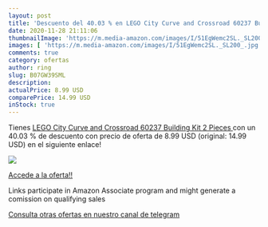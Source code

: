 ```yaml
---
layout: post
title: 'Descuento del 40.03 % en LEGO City Curve and Crossroad 60237 Buil'
date: 2020-11-28 21:11:06
thumbnailImage: 'https://m.media-amazon.com/images/I/51EgWemc2SL._SL200_.jpg'
images: [ 'https://m.media-amazon.com/images/I/51EgWemc2SL._SL200_.jpg' ]
comments: true
category: ofertas
author: ring
slug: B07GW39SML
description:
actualPrice: 8.99 USD
comparePrice: 14.99 USD
inStock: true
---
```


Tienes [LEGO City Curve and Crossroad 60237 Building Kit  2 Pieces ](https://www.amazon.com/dp/B07GW39SML/?tag=redken08-20) con un 40.03 % de descuento con precio de oferta de 8.99 USD (original: 14.99 USD) en el siguiente enlace!

[![](https://m.media-amazon.com/images/I/51EgWemc2SL._SL200_.jpg)](https://www.amazon.com/dp/B07GW39SML/?tag=redken08-20)

[Accede a la oferta!!](https://www.amazon.com/dp/B07GW39SML/?tag=redken08-20)

Links participate in Amazon Associate program and might generate a comission on qualifying sales

[Consulta otras ofertas en nuestro canal de telegram](https://t.me/s/ofertas25)
